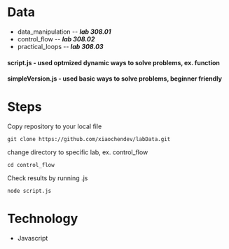 # Data
- data_manipulation -- ***lab 308.01***
- control_flow -- ***lab 308.02*** 
- practical_loops -- ***lab 308.03***

#### script.js - used optmized dynamic ways to solve problems, ex. function
#### simpleVersion.js - used basic ways to solve problems, beginner friendly

# Steps

Copy repository to your local file

```
git clone https://github.com/xiaochendev/labData.git
```

change directory to specific lab, ex. control_flow
```
cd control_flow
```

Check results by running .js 
```
node script.js
```

# Technology
- Javascript
